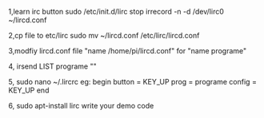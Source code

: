 1,learn irc button
sudo /etc/init.d/lirc stop
irrecord -n -d /dev/lirc0 ~/lircd.conf

2,cp file to etc/lirc 
sudo mv ~/lircd.conf /etc/lirc/lircd.conf

3,modfiy lircd.conf file "name  /home/pi/lircd.conf" for "name programe"

4, irsend LIST programe ""

5, sudo nano ~/.lircrc 
   eg:
   begin
   		button = KEY_UP
		prog = programe
		config = KEY_UP
   end

6, sudo apt-install lirc
   write your demo code
